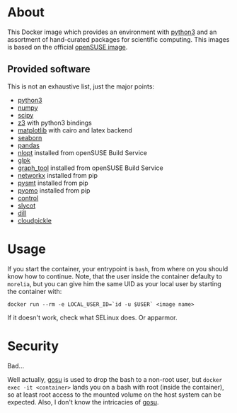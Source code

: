 # About

This Docker image which provides an environment with [python3](https://www.python.org/) and an assortment of hand-curated packages for scientific computing.
This images is based on the official [openSUSE image](https://hub.docker.com/_/opensuse/).

## Provided software
This is not an exhaustive list, just the major points:

* [python3](https://www.python.org/)
* [numpy](http://www.numpy.org/)
* [scipy](https://www.scipy.org/)
* [z3](https://github.com/Z3Prover/z3.git) with python3 bindings
* [matplotlib](https://matplotlib.org/) with cairo and latex backend
* [seaborn](https://seaborn.pydata.org/)
* [pandas](https://pandas.pydata.org/)
* [nlopt](http://ab-initio.mit.edu/nlopt) installed from openSUSE Build Service
* [glpk](https://www.gnu.org/software/glpk/)
* [graph_tool](https://graph-tool.skewed.de/) installed from openSUSE Build Service
* [networkx](https://networkx.github.io) installed from pip
* [pysmt](https://stackoverflow.com/questions/23450572/which-logics-are-supported-by-z3) installed from pip
* [pyomo](http://www.pyomo.org) installed from pip
* [control](https://github.com/python-control/python-control)
* [slycot](https://github.com/python-control/python-control)
* [dill](https://pypi.org/project/dill/)
* [cloudpickle](https://github.com/cloudpipe/cloudpickle)

#  Usage
If you start the container, your entrypoint is `bash`, from where on you should know how to continue.
Note, that the user inside the container defaulty to `morelia`, but you can give him the same UID as your local user by
starting the container with:
```
docker run --rm -e LOCAL_USER_ID=`id -u $USER` <image name>
```

If it doesn't work, check what SELinux does. Or apparmor.

# Security

Bad...

 Well actually, [gosu](https://github.com/tianon/gosu) is used to drop the bash to a non-root user, but `docker exec -it <container>` lands you on a bash with root (inside the container), so at least root access to the mounted volume on the host system can be expected. Also, I don't know the intricacies of [gosu](https://github.com/tianon/gosu).